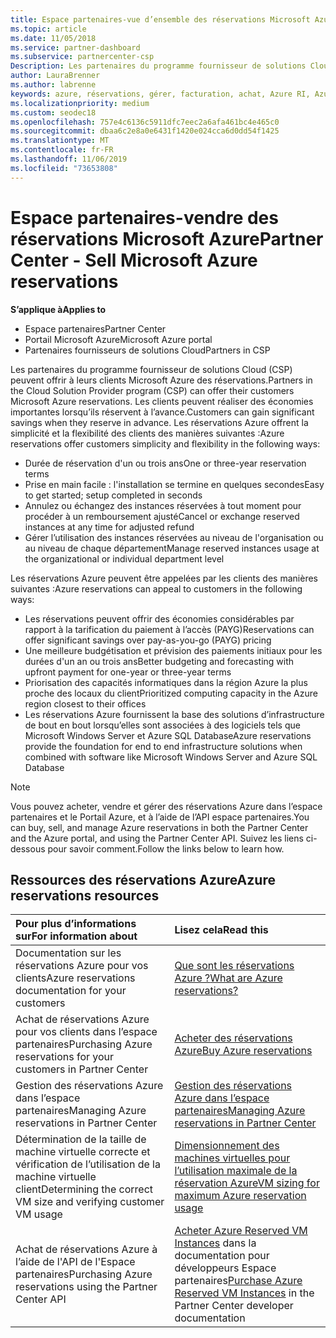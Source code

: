 ```yaml
---
title: Espace partenaires-vue d’ensemble des réservations Microsoft Azure | Espace partenaires
ms.topic: article
ms.date: 11/05/2018
ms.service: partner-dashboard
ms.subservice: partnercenter-csp
Description: Les partenaires du programme fournisseur de solutions Cloud (CSP) peuvent offrir à leurs clients Microsoft Azure des réservations.
author: LauraBrenner
ms.author: labrenne
keywords: azure, réservations, gérer, facturation, achat, Azure RI, Azure Reserved Instances
ms.localizationpriority: medium
ms.custom: seodec18
ms.openlocfilehash: 757e4c6136c5911dfc7eec2a6afa461bc4e465c0
ms.sourcegitcommit: dbaa6c2e8a0e6431f1420e024cca6d0dd54f1425
ms.translationtype: MT
ms.contentlocale: fr-FR
ms.lasthandoff: 11/06/2019
ms.locfileid: "73653808"
---
```

# <a name="partner-center---sell-microsoft-azure-reservations"></a><span data-ttu-id="24a8b-104">Espace partenaires-vendre des réservations Microsoft Azure</span><span class="sxs-lookup"><span data-stu-id="24a8b-104">Partner Center - Sell Microsoft Azure reservations</span></span>

<!--Maggie, 12/7/18 - Added "Partner Center" to metadata title and H1 title as per Catherine Watson in bug #19868631-->

<span data-ttu-id="24a8b-105">**S’applique à**</span><span class="sxs-lookup"><span data-stu-id="24a8b-105">**Applies to**</span></span>

- <span data-ttu-id="24a8b-106">Espace partenaires</span><span class="sxs-lookup"><span data-stu-id="24a8b-106">Partner Center</span></span>
- <span data-ttu-id="24a8b-107">Portail Microsoft Azure</span><span class="sxs-lookup"><span data-stu-id="24a8b-107">Microsoft Azure portal</span></span>
- <span data-ttu-id="24a8b-108">Partenaires fournisseurs de solutions Cloud</span><span class="sxs-lookup"><span data-stu-id="24a8b-108">Partners in CSP</span></span>

<span data-ttu-id="24a8b-109">Les partenaires du programme fournisseur de solutions Cloud (CSP) peuvent offrir à leurs clients Microsoft Azure des réservations.</span><span class="sxs-lookup"><span data-stu-id="24a8b-109">Partners in the Cloud Solution Provider program (CSP) can offer their customers Microsoft Azure reservations.</span></span> <span data-ttu-id="24a8b-110">Les clients peuvent réaliser des économies importantes lorsqu’ils réservent à l’avance.</span><span class="sxs-lookup"><span data-stu-id="24a8b-110">Customers can gain significant savings when they reserve in advance.</span></span> <span data-ttu-id="24a8b-111">Les réservations Azure offrent la simplicité et la flexibilité des clients des manières suivantes :</span><span class="sxs-lookup"><span data-stu-id="24a8b-111">Azure reservations offer customers simplicity and flexibility in the following ways:</span></span>

- <span data-ttu-id="24a8b-112">Durée de réservation d'un ou trois ans</span><span class="sxs-lookup"><span data-stu-id="24a8b-112">One or three-year reservation terms</span></span>
- <span data-ttu-id="24a8b-113">Prise en main facile : l'installation se termine en quelques secondes</span><span class="sxs-lookup"><span data-stu-id="24a8b-113">Easy to get started; setup completed in seconds</span></span>
- <span data-ttu-id="24a8b-114">Annulez ou échangez des instances réservées à tout moment pour procéder à un remboursement ajusté</span><span class="sxs-lookup"><span data-stu-id="24a8b-114">Cancel or exchange reserved instances at any time for adjusted refund</span></span>
- <span data-ttu-id="24a8b-115">Gérer l’utilisation des instances réservées au niveau de l'organisation ou au niveau de chaque département</span><span class="sxs-lookup"><span data-stu-id="24a8b-115">Manage reserved instances usage at the organizational or individual department level</span></span> 

<span data-ttu-id="24a8b-116">Les réservations Azure peuvent être appelées par les clients des manières suivantes :</span><span class="sxs-lookup"><span data-stu-id="24a8b-116">Azure reservations can appeal to customers in the following ways:</span></span>

- <span data-ttu-id="24a8b-117">Les réservations peuvent offrir des économies considérables par rapport à la tarification du paiement à l’accès (PAYG)</span><span class="sxs-lookup"><span data-stu-id="24a8b-117">Reservations can offer significant savings over pay-as-you-go (PAYG) pricing</span></span>
- <span data-ttu-id="24a8b-118">Une meilleure budgétisation et prévision des paiements initiaux pour les durées d'un an ou trois ans</span><span class="sxs-lookup"><span data-stu-id="24a8b-118">Better budgeting and forecasting with upfront payment for one-year or three-year terms</span></span>
- <span data-ttu-id="24a8b-119">Priorisation des capacités informatiques dans la région Azure la plus proche des locaux du client</span><span class="sxs-lookup"><span data-stu-id="24a8b-119">Prioritized computing capacity in the Azure region closest to their offices</span></span>
- <span data-ttu-id="24a8b-120">Les réservations Azure fournissent la base des solutions d’infrastructure de bout en bout lorsqu’elles sont associées à des logiciels tels que Microsoft Windows Server et Azure SQL Database</span><span class="sxs-lookup"><span data-stu-id="24a8b-120">Azure reservations provide the foundation for end to end infrastructure solutions when combined with software like Microsoft Windows Server and Azure SQL Database</span></span>

>[!NOTE]
> <span data-ttu-id="24a8b-121">Vous pouvez acheter, vendre et gérer des réservations Azure dans l’espace partenaires et le Portail Azure, et à l’aide de l’API espace partenaires.</span><span class="sxs-lookup"><span data-stu-id="24a8b-121">You can buy, sell, and manage Azure reservations in both the Partner Center and the Azure portal, and using the Partner Center API.</span></span> <span data-ttu-id="24a8b-122">Suivez les liens ci-dessous pour savoir comment.</span><span class="sxs-lookup"><span data-stu-id="24a8b-122">Follow the links below to learn how.</span></span>

## <a name="azure-reservations-resources"></a><span data-ttu-id="24a8b-123">Ressources des réservations Azure</span><span class="sxs-lookup"><span data-stu-id="24a8b-123">Azure reservations resources</span></span>

|<span data-ttu-id="24a8b-124">**Pour plus d’informations sur**</span><span class="sxs-lookup"><span data-stu-id="24a8b-124">**For information about**</span></span>   |<span data-ttu-id="24a8b-125">**Lisez cela**</span><span class="sxs-lookup"><span data-stu-id="24a8b-125">**Read this**</span></span>    |
|:-----------------------------|:-----------------|
| <span data-ttu-id="24a8b-126">Documentation sur les réservations Azure pour vos clients</span><span class="sxs-lookup"><span data-stu-id="24a8b-126">Azure reservations documentation for your customers</span></span> | [<span data-ttu-id="24a8b-127">Que sont les réservations Azure ?</span><span class="sxs-lookup"><span data-stu-id="24a8b-127">What are Azure reservations?</span></span>](https://docs.microsoft.com/azure/billing/billing-save-compute-costs-reservations)
|<span data-ttu-id="24a8b-128">Achat de réservations Azure pour vos clients dans l’espace partenaires</span><span class="sxs-lookup"><span data-stu-id="24a8b-128">Purchasing Azure reservations for your customers in Partner Center</span></span>   |[<span data-ttu-id="24a8b-129">Acheter des réservations Azure</span><span class="sxs-lookup"><span data-stu-id="24a8b-129">Buy Azure reservations</span></span>](azure-reservations-buying.md)
|<span data-ttu-id="24a8b-130">Gestion des réservations Azure dans l’espace partenaires</span><span class="sxs-lookup"><span data-stu-id="24a8b-130">Managing Azure reservations in Partner Center</span></span> | [<span data-ttu-id="24a8b-131">Gestion des réservations Azure dans l’espace partenaires</span><span class="sxs-lookup"><span data-stu-id="24a8b-131">Managing Azure reservations in Partner Center</span></span>](azure-reservations-manage.md)
|<span data-ttu-id="24a8b-132">Détermination de la taille de machine virtuelle correcte et vérification de l’utilisation de la machine virtuelle client</span><span class="sxs-lookup"><span data-stu-id="24a8b-132">Determining the correct VM size and verifying customer VM usage</span></span>   |[<span data-ttu-id="24a8b-133">Dimensionnement des machines virtuelles pour l’utilisation maximale de la réservation Azure</span><span class="sxs-lookup"><span data-stu-id="24a8b-133">VM sizing for maximum Azure reservation usage</span></span>](azure-usage.md)   |
|<span data-ttu-id="24a8b-134">Achat de réservations Azure à l’aide de l'API de l'Espace partenaires</span><span class="sxs-lookup"><span data-stu-id="24a8b-134">Purchasing Azure reservations using the Partner Center API</span></span> | <span data-ttu-id="24a8b-135">[Acheter Azure Reserved VM Instances](https://docs.microsoft.com/partner-center/develop/purchase-azure-reservations) dans la documentation pour développeurs Espace partenaires</span><span class="sxs-lookup"><span data-stu-id="24a8b-135">[Purchase Azure Reserved VM Instances](https://docs.microsoft.com/partner-center/develop/purchase-azure-reservations) in the Partner Center developer documentation</span></span>
